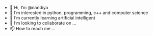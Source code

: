 - 👋 Hi, I’m @nandiya
- 👀 I’m interested in python, programming, c++ and computer science
- 🌱 I’m currently learning artificial intelligent
- 💞️ I’m looking to collaborate on ...
- 📫 How to reach me ...

<!---
nandiya/nandiya is a ✨ special ✨ repository because its `README.md` (this file) appears on your GitHub profile.
You can click the Preview link to take a look at your changes.
--->
